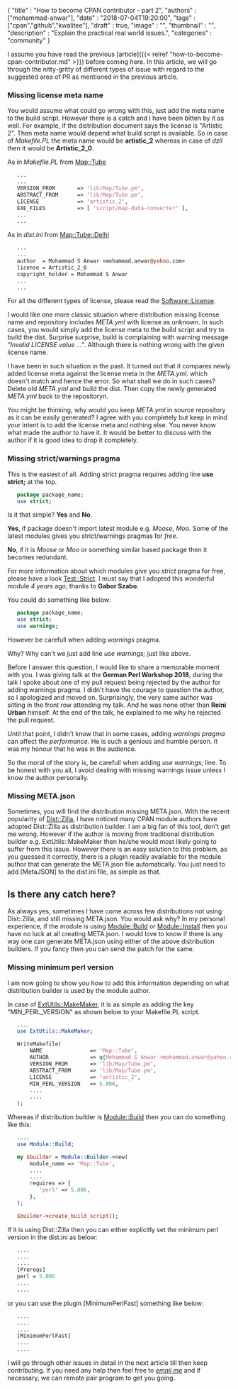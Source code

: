 
  {
    "title"       : "How to become CPAN contributor - part 2",
    "authors"     : ["mohammad-anwar"],
    "date"        : "2018-07-04T19:20:00",
    "tags"        : ["cpan","github","kwalitee"],
    "draft"       : true,
    "image"       : "",
    "thumbnail"   : "",
    "description" : "Explain the practical real world issues.",
    "categories"  : "community"
  }

I assume you have read the previous [article]({{< relref "how-to-become-cpan-contributor.md" >}}) before coming here. In this article, we will go through the nitty-gritty of different types of issue with regard to the suggested area of PR as mentioned in the previous article.

### Missing license meta name

You would assume what could go wrong with this, just add the meta name to the build script. However there is a catch and I have been bitten by it as well. For example, if the distribution document says the license is "Artistic 2". Then meta name would depend what build script is available. So in case of *Makefile.PL* the meta name would be **artistic_2** whereas in case of *dzil* then it would be **Artistic_2_0**.

As in *Makefile.PL* from [Map::Tube](https://metacpan.org/release/Map-Tube)

```perl
   ...
   ...
   VERSION_FROM       => 'lib/Map/Tube.pm',
   ABSTRACT_FROM      => 'lib/Map/Tube.pm',
   LICENSE            => 'artistic_2',
   EXE_FILES          => [ 'script/map-data-converter' ],
   ...
   ...
```

As in *dist.ini* from [Map::Tube::Delhi](https://metacpan.org/release/Map-Tube-Delhi)

```perl
   ...
   ...
   author  = Mohammad S Anwar <mohammad.anwar@yahoo.com>
   license = Artistic_2_0
   copyright_holder = Mohammad S Anwar
   ...
   ...
```

For all the different types of license, please read the [Software::License](https://metacpan.org/pod/Software::License).

I would like one more classic situation where distribution missing license name and repository includes *META.yml* with license as unknown. In such cases, you would simply add the license meta to the build script and try to build the dist. Surprise surprise, build is complaining with warning message *"Invalid LICENSE value ..."*. Although there is nothing wrong with the given license name.

I have been in such situation in the past. It turned out that it compares newly added license meta against the license meta in the *META.yml*. which doesn't match and hence the error. So what shall we do in such cases? Delete old *META.yml* and build the dist. Then copy the newly generated *META.yml* back to the repositoryn.

You might be thinking, why would you keep *META.yml* in source repository as it can be easily generated? I agree with you completely but keep in mind your intent is to add the license meta and nothing else. You never know what made the author to have it. It would be better to discuss with the author if it is good idea to drop it completely.

### Missing strict/warnings pragma

This is the easiest of all. Adding strict pragma requires adding line **use strict;** at the top.

```perl
   package package_name;
   use strict;
```

Is it that simple? **Yes** and **No**.

**Yes**, if package doesn't import latest module e.g. *Moose*, *Moo*. Some of the latest modules gives you strict/warnings pragmas for *free*.

**No**, if it is *Moose* or *Moo* or something similar based package then it becomes redundant.

For more information about which modules give you *strict* pragma for free, please have a look [Test::Strict](https://metacpan.org/pod/Test::Strict). I must say that I adopted this wonderful module *4 years* ago, thanks to **Gabor Szabo**.

You could do something like below:

```perl
   package package_name;
   use strict;
   use warnings;
```

However be carefull when adding *warnings* pragma.

Why? Why can't we just add line *use warnings;* just like above.

Before I answer this question, I would like to share a memorable moment with you. I was giving talk at the **German Perl Workshop 2018**, during the talk I spoke about one of my pull request being rejected by the author for adding warnings pragma. I didn't have the courage to question the author, so I apologized and moved on. Surprisingly, the very same author was sitting in the front row attending my talk. And he was none other than **Reini Urban** himself. At the end of the talk, he explained to me why he rejected the pull request.

Until that point, I didn't know that in some cases, adding *warnings pragma* can affect the *performance*. He is such a genious and humble person. It was my honour that he was in the audience.

So the moral of the story is, be carefull when adding *use warnings;* line. To be honest with you all, I avoid dealing with missing warnings issue unless I know the author personally.

### Missing META.json

Sometimes, you will find the distribution missing META.json. With the recent popularity of [Dist::Zilla](https://metacpan.org/pod/Dist::Zilla), I have noticed many CPAN module authors have adopted Dist::Zilla as distribution builder. I am a big fan of this tool, don't get me wrong. However if the author is moving from traditional distribution builder e.g. ExtUtils::MakeMaker then he/she would most likely going to suffer from this issue. However there is an easy solution to this problem, as you guessed it correctly, there is a plugin readily available for the module author that can generate the META.json file automatically. You just need to add [MetaJSON] to the dist.ini file, as simple as that.

## Is there any catch here?

As always yes, sometimes I have come across few distributions not using Dist::Zilla, and still missing META.json. You would ask why? In my personal experience, if the module is using [Module::Build](https://metacpan.org/pod/Module::Build) or [Module::Install](https://metacpan.org/pod/Module::Install) then you have no luck at all creating META.json. I would love to know if there is any way one can generate META.json using either of the above distribution builders. If you fancy then you can send the patch for the same.

### Missing minimum perl version

I am now going to show you how to add this information depending on what distribution builder is used by the module author.

In case of [ExtUtils::MakeMaker](https://metacpan.org/pod/ExtUtils::MakeMaker), it is as simple as adding the key "MIN_PERL_VERSION" as shown below to your Makefile.PL script.

```perl
   ....
   use ExtUtils::MakeMaker;

   WriteMakefile(
       NAME               => 'Map::Tube',
       AUTHOR             => q{Mohammad S Anwar <mohammad.anwar@yahoo.com>},
       VERSION_FROM       => 'lib/Map/Tube.pm',
       ABSTRACT_FROM      => 'lib/Map/Tube.pm',
       LICENSE            => 'artistic_2',
       MIN_PERL_VERSION   => 5.006,
       ....
       ....
   );

```

Whereas if distribution builder is [Module::Build](https://metacpan.org/pod/Module::Build) then you can do something like this:

```perl
   ....
   use Module::Build;

   my $builder = Module::Builder->new(
       module_name => 'Map::Tube',
       ....
       ....
       requires => {
          'perl' => 5.006,
       },
   );

   $builder->create_build_script();

```

If it is using Dist::Zilla then you can either explicitly set the minimum perl version in the dist.ini as below:

```perl
   ....
   ....
   ....
   [Prereqs]
   perl = 5.006
   ....
   ....
```

or you can use the plugin [MinimumPerlFast] something like below:

```perl
   ....
   ....
   ....
   [MinimumPerlFast]
   ....
   ....
```

I will go through other issues in detail in the next article till then keep contributing. If you need any help then feel free to *[email me](mailto:mohammad.anwar@yahoo.com)* and if necessary, we can remote pair program to get you going.
